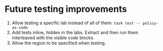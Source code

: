 # Future testing improvements

1. Allow testing a specific lab instead of all of them. `task test -- policy-as-code`
1. Add tests inline, hidden in the labs. Extract and then run them interleaved with the visible code blocks.
1. Allow the region to be specified when testing.
